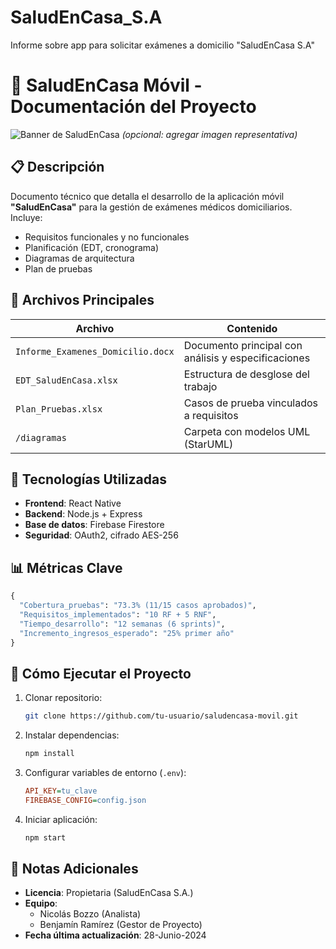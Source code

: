 # SaludEnCasa_S.A
Informe sobre app para solicitar exámenes a domicilio "SaludEnCasa S.A"

# 📱 SaludEnCasa Móvil - Documentación del Proyecto

![Banner de SaludEnCasa]([https://ejemplo.com/banner-saludencasa.png](https://ik.imagekit.io/BenjaR07/imagenes/1751081552119.png_image.png)) *(opcional: agregar imagen representativa)*

## 📋 Descripción  
Documento técnico que detalla el desarrollo de la aplicación móvil **"SaludEnCasa"** para la gestión de exámenes médicos domiciliarios. Incluye:  
- Requisitos funcionales y no funcionales  
- Planificación (EDT, cronograma)  
- Diagramas de arquitectura  
- Plan de pruebas  

## 📌 Archivos Principales  
| Archivo | Contenido |  
|---------|-----------|  
| `Informe_Examenes_Domicilio.docx` | Documento principal con análisis y especificaciones |  
| `EDT_SaludEnCasa.xlsx` | Estructura de desglose del trabajo |  
| `Plan_Pruebas.xlsx` | Casos de prueba vinculados a requisitos |  
| `/diagramas` | Carpeta con modelos UML (StarUML) |  

## 🔧 Tecnologías Utilizadas  
- **Frontend**: React Native  
- **Backend**: Node.js + Express  
- **Base de datos**: Firebase Firestore  
- **Seguridad**: OAuth2, cifrado AES-256  

## 📊 Métricas Clave  
```python
{
  "Cobertura_pruebas": "73.3% (11/15 casos aprobados)",
  "Requisitos_implementados": "10 RF + 5 RNF",
  "Tiempo_desarrollo": "12 semanas (6 sprints)",
  "Incremento_ingresos_esperado": "25% primer año"
}
```

## 🚀 Cómo Ejecutar el Proyecto  
1. Clonar repositorio:  
   ```bash
   git clone https://github.com/tu-usuario/saludencasa-movil.git
   ```
2. Instalar dependencias:  
   ```bash
   npm install
   ```
3. Configurar variables de entorno (`.env`):  
   ```ini
   API_KEY=tu_clave
   FIREBASE_CONFIG=config.json
   ```
4. Iniciar aplicación:  
   ```bash
   npm start
   ```

## 📝 Notas Adicionales  
- **Licencia**: Propietaria (SaludEnCasa S.A.)  
- **Equipo**:  
  - Nicolás Bozzo (Analista)  
  - Benjamín Ramírez (Gestor de Proyecto)  
- **Fecha última actualización**: 28-Junio-2024  


